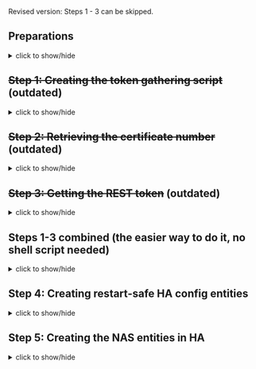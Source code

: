 Revised version: Steps 1 - 3 can be skipped.

## Preparations
<details>
  <summary>click to show/hide</summary>
  <br/>Before you get started, make sure to gather some important information that you’ll need later. Write it down somewhere, you’ll need it in the upcoming steps:<br/><br/>
  
  - The IP address of your NAS (four numbers, e.g., 192.168.178.9).
  - The port number your NAS uses for communication (usually 9999).
  - ~~The username of a NAS account with administrative privileges.~~ (not needed any longer)
  - ~~The password for that user account.~~ (not needed any longer)
  - ~~A specific number that we’ll extract in step 2 of this guide.~~ (not needed any longer)
  
  Since you already use most of this information when accessing your NAS through its Web Interface in a browser, it should be easy to find (e.g. the IP address and port number are displayed in your browser’s address bar):
  
  ![image](https://github.com/user-attachments/assets/01f2415a-c07f-4730-8150-6131435e11f3)
  
 ~~_Side note: While I initially explored this using a different approach, I will use the Visual Studio Code Server for this guide to make the steps easier to follow. If you haven’t installed it yet as an add-on, now is a good time to do so. Alternatively, you’ll need to manually execute the steps using an SSH shell and transfer files via an SMB connection to Home Assistant, or similar methods._~~
  
  ~~_Side note 2: All shell commands below can be copied and pasted directly from this guide. After pasting a command, press <Enter> to execute it._~~
</details>

## ~~Step 1: Creating the token gathering script~~ (outdated)
<details>
  <summary>click to show/hide</summary>
  <br/>This will create a shell script for token generation:<br/><br/>
  
  - Open the Visual Studio Code and create a directory named `scripts` in your file structure on the left.
  - Inside `scripts`, create a new file called `get_ugreen_token.sh`.
  - Copy the content of `scripts/get_ugreen_token.sh` from this Github repository into your newly created file.
  - Right-click the file name and select “Open in Integrated Terminal”.
  - In the terminal window, run the following command: `chmod +x get_ugreen_token.sh`
  
  ![image](https://github.com/user-attachments/assets/3c4808fb-0aa5-4188-bc4d-96c56c79f3a5)

  The script is now ready to use.<br/><br/>
</details>

## ~~Step 2: Retrieving the certificate number~~ (outdated)
<details>
  <summary>click to show/hide</summary>
  <br/>This will provide you the certificate number, which is the final piece of information we need for token generation:<br/><br/>

  - Stay in the terminal window and type: `clear` - it will get us an empty, clean workbench.
  - Connect to your NAS via SSH by running: `ssh your_username@your_nas_ip` (example: `ssh tom@192.168.178.9`).
  - Enter your password when prompted. You will now see the NAS command prompt (you’re working directly on the NAS).
  - Run the following command to list the certificate files: `sudo ls /var/cache/ugreen-rsa`<br/>(For security reasons, you will be asked to re-enter your password).
  - The output will list two files, e.g., `1000.key` and `1000.pub`.<br/>The file names give you a certificate number (here: 1000) - please write it down.
  - Log off from the NAS SSH session by typing: `exit`.
  
  ![image](https://github.com/user-attachments/assets/194275a3-57d7-4f7e-9bee-f43b96ee219c)
  
  We now have the final piece of information on hand that we need for token generation.
</details>

## ~~Step 3: Getting the REST token~~ (outdated)
<details>
  <summary>click to show/hide</summary>
  <br/>Let's generate our token:<br/><br/>
  
  - Stay in the terminal window, run `clear` again for a clean workbench.
  - Run the shell script to generate the token: `./get_ugreen_token.sh` (the `./` at the beginning is important!).
  - Follow the prompts - you’ll need to provide:<br/>IP address the NAS, port number, username and password, certificate number retrieved in Step 2.<br/>Note: For security reasons, it will ask for the password again after entering the data.
  - You will be presented with 3 results:<br/>(1) an encrypted password, (2) a static token, (3) a session token.
  - Select the static token (we need only this one) and copy it to your clipboard.<br/>Make sure it is staying there until the end of the next step (safe way is to temporarily paste it somewhere).
  
  ![image](https://github.com/user-attachments/assets/e985f25f-0f16-4cfd-a552-08b50d444ef4)
  
  We now have a valid token that can be used to authenticate REST requests from Home Assistant towards the NAS.
</details>

## Steps 1-3 combined (the easier way to do it, no shell script needed)
<details>
  <summary>click to show/hide</summary>
  <br/>Let's gain our token:<br/><br/>
  
  - Open your web browser, log on to the Web GUI of the NAS with an administrative user.
  - Display the developer tools (most browsers: press F12).
  - The following picture shows where to find the `static_token`key that we need in Google Chrome. There might be different menu titles if you are using another browser; in most of them you can use Ctrl-F to locate the key![image](https://github.com/user-attachments/assets/19582953-1790-4a2e-9242-34fc56d32d43)
  - Select and right-click the `static_token` key and choose 'copy' (or 'copy value', again depending on your browser) to copy the token to your clipboard.<br/>Make sure it is staying there until the end of the next step (safe way is to temporarily paste it somewhere).
  
  We now have a valid token that can be used to authenticate REST requests from Home Assistant towards the NAS.
</details>

## Step 4: Creating restart-safe HA config entities
<details>
  <summary>click to show/hide</summary>
  <br/>This will ensure that your token is easily accessible and quickly adjustable at any time - no need to restart HA after changes:<br/><br/>
  
  - Open `configuration.yaml` and add a new package under the `homeassistant` key. Leave the `rest` section commented out for now; we’ll handle that in the next step. As always, pay attention to proper indentation:<br/><br/>
    ```yaml
    homeassistant:
      packages:
        ugreen_nas:
          # rest:            !include conf/ugreen_nas_rest.yaml
          input_text:        !include conf/ugreen_nas_input_text.yaml
    ```
  - Create a `conf` directory for your configuration and add a file named `ugreen_nas_input_text.yaml` inside it:<br/><br/>![image](https://github.com/user-attachments/assets/c133a6a0-a45f-4b7a-91d2-a81057ecff93)
  - Copy the content of the file `conf/ugreen_nas_input_text.yaml` from this repository into the newly created file.
  - Restart Home Assistant to apply the changes and create the entities.
  - Open **Developer Tools** → **States** in Home Assistant and filter for `ugreen`.<br/>For each filtered entity, set your local values, confirm each with 'Set state'.<br/><br/>![image](https://github.com/user-attachments/assets/c324dfaa-f522-4017-87f2-e5520817c890)
  
  We have now completed the basic configuration and initial setup.
</details>

## Step 5: Creating the NAS entities in HA
<details>
  <summary>click to show/hide</summary>
  <br/>Finally, we are ready to create our REST sensors in HA.<br/><br/>

  - Go back to VS Code and create a file `conf/ugreen_nas_rest.yaml` (next to the `ugreen_nas_rest.yaml` we have created before).
  - Copy/paste the code of this repository's `conf/ugreen_nas_rest.yaml` into it.
  - Go back to your `configuration.yaml`and uncomment `rest:`![image](https://github.com/user-attachments/assets/8714d257-00af-41c5-b28a-98b726e2028e)
  - Restart Home Assistant.
  - Wait for a minute or two to let everything start properly, then choose **Developer Tools** --> **Actions** --> **Action:'RESTful: Reload'** and confirm.
  - After another 5...10 seconds you should be set.
  - Click **Developer Tools** --> **States** and filter for _ugreen_. All your NAS sensor names and data should appear.
  - Make sure you are aware of the latest comments in the '[known problems and limitations](https://github.com/Tom-Bom-badil/ugreen_nas/discussions/2) discussion here.
  - You may need to adjust your sensors to your model / discs / pools, see discussion [here](https://github.com/Tom-Bom-badil/ugreen_nas/discussions/6).

  Congratulations, enjoy your selfmade UGreen HA Integration! :)<br/>
  _(... and let me know if you came across any difficulties, so I can improve this documentation ...)_
</details>
